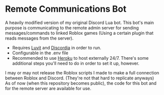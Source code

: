 # Remote Communications Bot

A heavily modified version of my original Discord Lua bot.
This bot's main purpose is communicating to the remote admin server for sending messages/commands to linked Roblox games (Using a certain plugin that reads messages from the server).

- Requires [Luvit](https://luvit.io/) and [Discordia](https://github.com/SinisterRectus/Discordia) in order to run.
- Configurable in the .env file
- Recommended to use [Heroku](https://www.heroku.com/) to host externally 24/7. There's some additional steps you'll need to do in order to set it up, however.

I may or may not release the Roblox scripts I made to make a full connection between Roblox and Discord. (They're not that hard to replicate anyways) As of now (when this repository becomes public), the code for this bot and for the remote server are available for use.